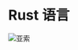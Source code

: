 # Rust 语言

![亚索](https://xingqiu-tuchuang-1256524210.cos.ap-shanghai.myqcloud.com/4021/161700131u7g.jpg)
